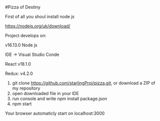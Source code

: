 #Pizza of Destiny

First of all you shoul install node js 

https://nodejs.org/uk/download/

Project develops on:

v16.13.0 Node js

IDE -> Visual Studio Conde

React v18.1.0

Redux: v4.2.0

1) git clone https://github.com/starlingProj/pizza.git, or download a ZIP of my repository
2) open downloaded file in your IDE
3) run console and write npm install package.json
4) npm start

Your browser automaticly start on localhost:3000

